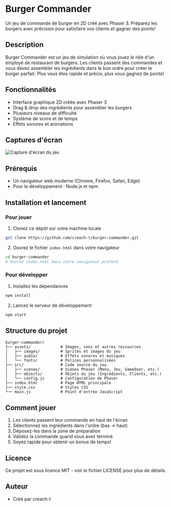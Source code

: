 # Burger Commander

Un jeu de commande de burger en 2D créé avec Phaser 3. Préparez les burgers avec précision pour satisfaire vos clients et gagner des points!

## Description

Burger Commander est un jeu de simulation où vous jouez le rôle d'un employé de restaurant de burgers. Les clients passent des commandes et vous devez assembler les ingrédients dans le bon ordre pour créer le burger parfait. Plus vous êtes rapide et précis, plus vous gagnez de points!

## Fonctionnalités

- Interface graphique 2D créée avec Phaser 3
- Drag & drop des ingrédients pour assembler les burgers
- Plusieurs niveaux de difficulté
- Système de score et de temps
- Effets sonores et animations

## Captures d'écran

![Capture d'écran du jeu](screenshots/gameplay.png)

## Prérequis

- Un navigateur web moderne (Chrome, Firefox, Safari, Edge)
- Pour le développement : Node.js et npm

## Installation et lancement

### Pour jouer

1. Clonez ce dépôt sur votre machine locale
```bash
git clone https://github.com/creach-t/burger-commander.git
```

2. Ouvrez le fichier `index.html` dans votre navigateur
```bash
cd burger-commander
# Ouvrez index.html dans votre navigateur préféré
```

### Pour développer

1. Installez les dépendances
```bash
npm install
```

2. Lancez le serveur de développement
```bash
npm start
```

## Structure du projet

```
burger-commander/
├── assets/             # Images, sons et autres ressources
│   ├── images/         # Sprites et images du jeu
│   ├── audio/          # Effets sonores et musiques
│   └── fonts/          # Polices personnalisées
├── src/                # Code source du jeu
│   ├── scenes/         # Scènes Phaser (Menu, Jeu, GameOver, etc.)
│   ├── objects/        # Objets du jeu (Ingrédients, Clients, etc.)
│   └── config.js       # Configuration de Phaser
├── index.html          # Page HTML principale
├── style.css           # Styles CSS
└── main.js             # Point d'entrée JavaScript
```

## Comment jouer

1. Les clients passent leur commande en haut de l'écran
2. Sélectionnez les ingrédients dans l'ordre (bas -> haut)
3. Déposez-les dans la zone de préparation
4. Validez la commande quand vous avez terminé
5. Soyez rapide pour obtenir un bonus de temps!

## Licence

Ce projet est sous licence MIT - voir le fichier LICENSE pour plus de détails.

## Auteur

- Créé par creach-t
